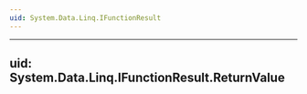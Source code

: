 ```yaml
---
uid: System.Data.Linq.IFunctionResult
---
```


---
uid: System.Data.Linq.IFunctionResult.ReturnValue
---
